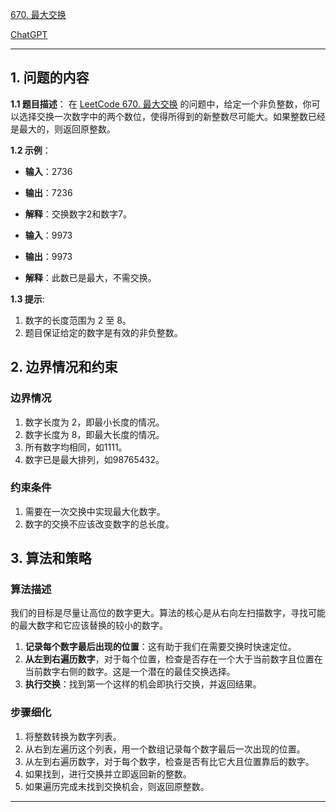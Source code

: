 [670. 最大交换](https://leetcode.cn/problems/maximum-swap)

[ChatGPT](https://chat.openai.com/share/e61b97d2-1d25-47ff-92bd-601b18aa47ae)

---

## 1. 问题的内容
**1.1 题目描述**：
在 [LeetCode 670. 最大交换](https://leetcode.cn/problems/maximum-swap) 的问题中，给定一个非负整数，你可以选择交换一次数字中的两个数位，使得所得到的新整数尽可能大。如果整数已经是最大的，则返回原整数。

**1.2 示例**：
- **输入**：2736
- **输出**：7236
- **解释**：交换数字2和数字7。

- **输入**：9973
- **输出**：9973
- **解释**：此数已是最大，不需交换。

**1.3 提示**:
1. 数字的长度范围为 2 至 8。
2. 题目保证给定的数字是有效的非负整数。

## 2. 边界情况和约束
### 边界情况

1. 数字长度为 2，即最小长度的情况。
2. 数字长度为 8，即最大长度的情况。
3. 所有数字均相同，如1111。
4. 数字已是最大排列，如98765432。

### 约束条件

1. 需要在一次交换中实现最大化数字。
2. 数字的交换不应该改变数字的总长度。

## 3. 算法和策略
### 算法描述

我们的目标是尽量让高位的数字更大。算法的核心是从右向左扫描数字，寻找可能的最大数字和它应该替换的较小的数字。

1. **记录每个数字最后出现的位置**：这有助于我们在需要交换时快速定位。
2. **从左到右遍历数字**，对于每个位置，检查是否存在一个大于当前数字且位置在当前数字右侧的数字。这是一个潜在的最佳交换选择。
3. **执行交换**：找到第一个这样的机会即执行交换，并返回结果。

### 步骤细化

1. 将整数转换为数字列表。
2. 从右到左遍历这个列表，用一个数组记录每个数字最后一次出现的位置。
3. 从左到右遍历数字，对于每个数字，检查是否有比它大且位置靠后的数字。
4. 如果找到，进行交换并立即返回新的整数。
5. 如果遍历完成未找到交换机会，则返回原整数。

---